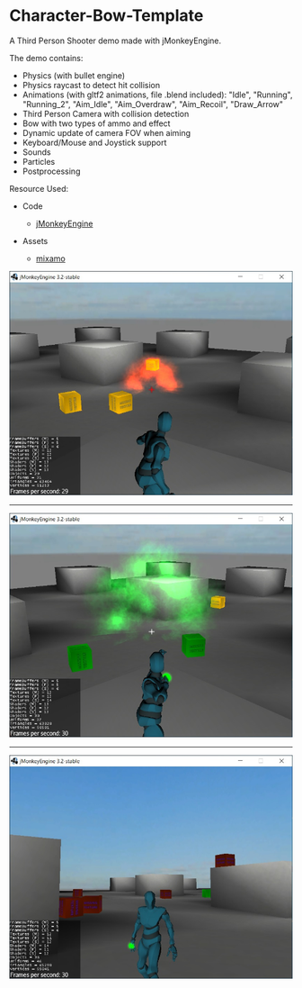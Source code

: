 # Character-Bow-Template

A Third Person Shooter demo made with jMonkeyEngine.

The demo contains:

* Physics (with bullet engine)
* Physics raycast to detect hit collision
* Animations (with gltf2 animations, file .blend included): "Idle", "Running", "Running_2", "Aim_Idle", "Aim_Overdraw", "Aim_Recoil", "Draw_Arrow"
* Third Person Camera with collision detection
* Bow with two types of ammo and effect
* Dynamic update of camera FOV when aiming
* Keyboard/Mouse and Joystick support
* Sounds
* Particles
* Postprocessing

Resource Used:

- Code
    - [jMonkeyEngine](https://jmonkeyengine.org/)
    
- Assets
    - [mixamo](https://www.mixamo.com/#/)

![Screenshot](media/image2.jpg)

------

![Screenshot](media/image3.jpg)

------

![Screenshot](media/image4.jpg)
